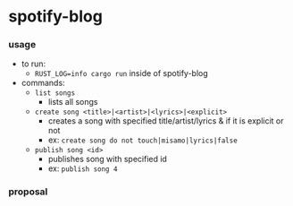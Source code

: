 # spotify-blog

### usage

- to run:
  - `RUST_LOG=info cargo run` inside of spotify-blog
- commands:
  - `list songs`
    - lists all songs
  - `create song <title>|<artist>|<lyrics>|<explicit>`
    - creates a song with specified title/artist/lyrics & if it is explicit or not
    - ex: `create song do not touch|misamo|lyrics|false`
  - `publish song <id>`
    - publishes song with specified id
    - ex: `publish song 4`
   

### proposal
